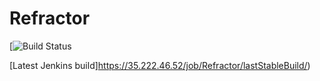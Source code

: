 # Refractor

[![Build Status](https://35.222.46.52/buildStatus/icon?job=Refractor)

[Latest Jenkins build]https://35.222.46.52/job/Refractor/lastStableBuild/)

